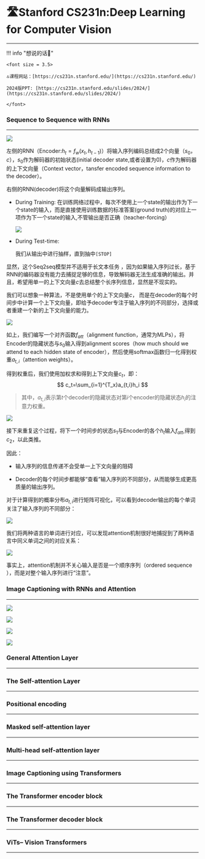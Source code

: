 # 🛣Stanford CS231n:Deep Learning for Computer Vision  
---

<script src="https://polyfill.io/v3/polyfill.min.js?features=es6"></script>
<script src="https://cdn.jsdelivr.net/npm/mathjax@3/es5/tex-chtml.js"></script>

!!! info "想说的话🎇"
    
    <font size = 3.5>
    
    🔝课程网站：[https://cs231n.stanford.edu/](https://cs231n.stanford.edu/)
    
    2024版PPT: [https://cs231n.stanford.edu/slides/2024/](https://cs231n.stanford.edu/slides/2024/)
    
    </font>

###  Sequence to Sequence with RNNs 
---

![](./cs231-img/seq2seq.png)

左侧的RNN（Encoder:$h_t=f_w(x_t,h_{t-1})$）将输入序列编码总结成2个向量（$s_0$，$c$），$s_0$作为解码器的初始状态(initial decoder state,或者设置为0)，$c$作为解码器的上下文向量（Context vector，tansfer encoded sequence information to the decoder）。

右侧的RNN(decoder)将这个向量解码成输出序列。

- During Training:
    在训练网络过程中，每次不使用上一个state的输出作为下一个state的输入，而是直接使用训练数据的标准答案(ground truth)的对应上一项作为下一个state的输入,不管输出是否正确（teacher-forcing）

    ![](./cs231-img/tea.png)

- During Test-time:

    我们从输出中进行抽样，直到抽中```[STOP]```

显然，这个Seq2seq模型并不适用于长文本任务
，因为如果输入序列过长，基于RNN的编码器没有能力去捕捉足够的信息，导致解码器无法生成准确的输出。并且，希望用单一的上下文向量$c$去总结整个长序列信息，显然是不现实的。

我们可以想象一种算法，不是使用单个的上下文向量$c$，
而是在decoder的每个时间步中计算一个上下文向量，即给予decoder专注于输入序列的不同部分，选择或者重建一个新的上下文向量的能力。

![](./cs231-img/Bahdanau.png)

如上，我们编写一个对齐函数$f_{att}$（alignment function，通常为MLPs），将Encoder的隐藏状态与$s_0$输入得到alignment scores（how much should we attend to each hidden state of encoder），然后使用softmax函数归一化得到权重$a_{t,i}$（attention weights）。

得到权重后，我们使用加权求和得到上下文向量$c_t$，即：
$$
c_t=\sum_{i=1}^{T_x}a_{t,i}h_i
$$
> 其中，$a_{t,i}$表示第$t$个decoder的隐藏状态对第$i$个encoder的隐藏状态$h_i$的注意力权重。

![](./cs231-img/r.png)

接下来重复这个过程，将下一个时间步的状态$s_1$与Encoder的各个$h_t$输入$f_{att}$,得到$c_2$，以此类推。

因此：

-  输入序列的信息传递不会受单一上下文向量的阻碍

- Decoder的每个时间步都能够“查看”输入序列的不同部分，从而能够生成更高质量的输出序列。

对于计算得到的概率分布$a_{t,i}$进行矩阵可视化，可以看到decoder输出的每个单词关注了输入序列的不同部分：

![](./cs231-img/visu.png)

我们将两种语言的单词进行对应，可以发现attention机制很好地捕捉到了两种语言中同义单词之间的对应关系：

![](./cs231-img/visua1.png)

事实上，attention机制并不关心输入是否是一个顺序序列（ordered sequence ），而是对整个输入序列进行“注意”。

### Image Captioning with RNNs and Attention
---

![](./cs231-img/sps.png)

![](./cs231-img/sssss.png)

![](./cs231-img/s3.png)

![](./cs231-img/seee.png)

### General Attention Layer
---


### The Self-attention Layer
---



### Positional encoding
---


### Masked self-attention layer
---


### Multi-head self-attention layer
---


### Image Captioning using Transformers
---


### The Transformer encoder block
---


### The Transformer decoder block
---


### ViTs– Vision Transformers
---